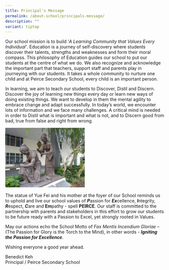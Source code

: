 ```yaml
---
title: Principal's Message
permalink: /about-school/principals-message/
description: ""
variant: tiptap
---
```

<p>Our school mission is to build ‘<em>A Learning Community that Values Every Individual’</em>.
Education is a journey of self-discovery where students discover their
talents, strengths and weaknesses and form their moral compass. This philosophy
of Education guides our school to put our students at the centre of what
we do. We also recognize and acknowledge the important part that teachers,
support staff and parents play in journeying with our students. It takes
a whole community to nurture one child and at Peirce Secondary School,
every child is an important person.</p>
<p>In learning, we aim to teach our students to Discover, Distil and Discern.
Discover the joy of learning new things every day or learn new ways of
doing existing things. We want to develop in them the mental agility to
embrace change and adapt successfully. In today’s world, we encounter lots
of information and we face many challenges. A critical mind is needed in
order to Distil what is important and what is not, and to Discern good
from bad, true from false and right from wrong.</p>
<p></p>
<div class="isomer-image-wrapper">
<img style="width: 50%;" height="auto" width="100%" alt="" src="/images/Yue-Fei-300x225.jpg">
</div>
<p>The statue of Yue Fei and his mother at the foyer of our School reminds
us to uphold and live our school values of <strong><em>P</em></strong>assion
for <strong><em>Ex</em></strong>cellence, <strong><em>I</em></strong>ntegrity, <strong><em>R</em></strong>espect, <strong><em>C</em></strong>are
and <strong>Em</strong>pathy - spell <strong>PEIRCE</strong>. Our staff is
committed to the partnership with parents and stakeholders in this effort
to grow our students to be future ready with a Passion to Excel, yet strongly
rooted in Values.</p>
<p>May our actions echo the School Motto of <em>Fax Mentis Incendium Gloriae</em> –
(The Passion for Glory is the Torch to the Mind), in other words - <strong><em>Igniting the Passion for Excellence</em></strong>.</p>
<p>Wishing everyone a good year ahead.</p>
<p>Benedict Keh
<br>Principal / Peirce Secondary School</p>
<p></p>